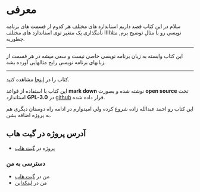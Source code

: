 # معرفی

سلام
در این کتاب قصد داریم استاندارد های مختلف هر کدوم از قسمت های برنامه نویسی رو با مثال توضیح برم, مثلااااا نامگذاری یک متغیر توی استاندارد های مختلف چطوریه.

-----------------------------------

این کتاب وابسته به زبان برنامه نویسی خاصی نیست و سعی میشه در هر قسمت از زبانهای برنامه نویسی رایج مثالهایی آورده بشه.

-------------------------------------

کتاب را در [اینجا](https://ahmadabd.gitbooks.io/pp-standards/content/) مشاهده کنید.

این کتاب با استفاده از قواعد **mark down** نوشته شده و بصورت **open source** تحت استاندارد **GPL-3.0** در [github](https://github.com/) قرار داده شده.

این کتاب رو احمد عبدالله زاده شروع کرده ولی امیدوارم در ادامه راه دوستان دیگری هم به پروژه اضافه بشن.

## آدرس پروژه در گیت هاب
  * پروژه در [گیت هاب](https://github.com/ahmadabd/standard-handbook)

### دسترسی به من
  * من در [گیت هاب](https://github.com/ahmadabd)
  * من در [لینکداین](https://www.linkedin.com/in/ahmad-abdollahzade-848421147/)

